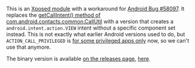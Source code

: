 This is an [Xposed module](http://repo.xposed.info/) with a workaround for [Android Bug #58097](https://code.google.com/p/android/issues/detail?id=58097). It replaces the [getCallIntent() method of com.android.contacts.common.CallUtil](https://android.googlesource.com/platform/packages/apps/ContactsCommon/+/master/src/com/android/contacts/common/CallUtil.java) with a version that creates a `android.intent.action.VIEW` intent without a specific component set instead. This is not exactly what earlier Android versions used to do, but `ACTION_CALL_PRIVILEGED` is [for some privileged apps only](http://stackoverflow.com/a/8567388/1881610) now, so we can't use that anymore.

The binary version is available [on the releases page](https://github.com/phillipberndt/ChooseableOutgoingCalls/releases), [here](https://github.com/phillipberndt/ChooseableOutgoingCalls/releases/download/v1.3/ChooseableOutgoingCalls.apk).
